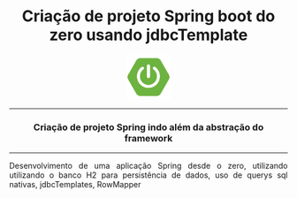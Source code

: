 <h1 align="center">Criação de projeto Spring boot do zero usando jdbcTemplate</h1>
<p align="center"><img height="80px" src="https://github.com/Edu2805/advanced-spring-boot-course/blob/main/img/logoSpring.png" width="80px"/></p>
<hr>
<h3 align="center"">Criação de projeto Spring indo além da abstração do framework</h3>
<hr>
<p align="justify">Desenvolvimento de uma aplicação Spring desde o zero, utilizando utilizando o banco H2 para persistência de dados, uso de querys sql nativas, jdbcTemplates, RowMapper</p>
